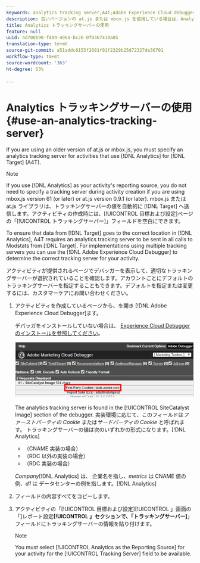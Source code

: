 ```yaml
---
keywords: analytics tracking server;A4T;Adobe Experience Cloud debugger;reporting source
description: 古いバージョンの at.js または mbox.js を使用している場合は、Analytics for Target（A4T）を使用するアクティビティ用に Analytics トラッキングサーバーを指定する必要があります。
title: Analytics トラッキングサーバーの使用
feature: null
uuid: ad700b90-f409-496a-bc26-0f0367410a85
translation-type: tm+mt
source-git-commit: a51addc6155f2681f01f2329b25d72327de36701
workflow-type: tm+mt
source-wordcount: '363'
ht-degree: 53%

---
```



# Analytics トラッキングサーバーの使用{#use-an-analytics-tracking-server}

If you are using an older version of at.js or mbox.js, you must specify an analytics tracking server for activities that use [!DNL Analytics] for [!DNL Target] (A4T).

>[!NOTE]
>
>If you use [!DNL Analytics] as your activity&#39;s reporting source, you do not need to specify a tracking server during activity creation if you are using mbox.js version 61 (or later) or at.js version 0.9.1 (or later). mbox.js または at.js ライブラリは、トラッキングサーバーの値を自動的に [!DNL Target] へ送信します。アクティビティの作成時には、[!UICONTROL 目標および設定]ページの「[!UICONTROL トラッキングサーバー]」フィールドを空白にできます。

To ensure that data from [!DNL Target] goes to the correct location in [!DNL Analytics], A4T requires an analytics tracking server to be sent in all calls to Modstats from [!DNL Target]. For implementations using multiple tracking servers you can use the [!DNL Adobe Experience Cloud Debugger] to determine the correct tracking server for your activity.

アクティビティが提供されるページでデバッガーを表示して、適切なトラッキングサーバーが選択されていることを確認します。アカウントごとにデフォルトのトラッキングサーバーを指定することもできます。デフォルトを指定または変更するには、カスタマーケアにお問い合わせください。

1. アクティビティを作成しているページから、を開き [!DNL Adobe Experience Cloud Debugger]ます。

   デバッガをインストールしていない場合は、 [Experience Cloud Debuggerのインストールを参照してください](https://docs.adobe.com/content/help/en/debugger/using/install-debugger.html)。

   ![](assets/Screen_DebuggerTrackServ.png)

   The analytics tracking server is found in the [!UICONTROL SiteCatalyst Image] section of the debugger. 実装環境に応じて、このフィールドは&#x200B;*ファーストパーティの Cookie* または&#x200B;*サードパーティの Cookie* と呼ばれます。 トラッキングサーバーの値は次のいずれかの形式になります。[!DNL Analytics]

   * （CNAME 実装の場合）
   * （RDC 以外の実装の場合）
   * （RDC 実装の場合）

   *Company*[!DNL Analytics] は、 企業名を指し、*metrics* は CNAME 値の例、*d1* は データセンターの例を指します。[!DNL Analytics]
1. フィールドの内容すべてをコピーします。
1. アクティビティの「[!UICONTROL 目標および設定][!UICONTROL 」画面の「]レポート設定&#x200B;**[!UICONTROL 」セクションで、「トラッキングサーバー]**」フィールドにトラッキングサーバーの情報を貼り付けます。

   >[!NOTE]
   >
   >You must select [!UICONTROL Analytics as the Reporting Source] for your activity for the [!UICONTROL Tracking Server] field to be available.

